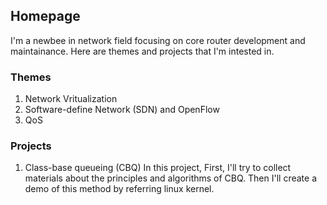 ## Homepage
I'm a newbee in network field focusing on core router development and maintainance.
Here are themes and projects that I'm intested in.

### Themes
1. Network Vritualization
2. Software-define Network (SDN) and OpenFlow
3. QoS

### Projects
1. Class-base queueing (CBQ)
In this project, First, I'll try to collect materials about the principles and algorithms of CBQ.
Then I'll create a demo of this method by referring linux kernel.
